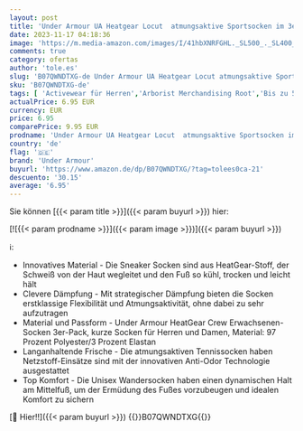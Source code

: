 ```yaml
---
layout: post
title: 'Under Armour UA Heatgear Locut  atmungsaktive Sportsocken im 3er-Pack  Laufsocken mit dynamischem Halt und Flexibilität Unisex  Black / Black / Steel   M'
date: 2023-11-17 04:18:36
image: 'https://m.media-amazon.com/images/I/41hbXNRFGHL._SL500_._SL400_.jpg'
comments: true
category: ofertas
author: 'tole.es'
slug: 'B07QWNDTXG-de Under Armour UA Heatgear Locut atmungsaktive Sportsocken...'
sku: 'B07QWNDTXG-de'
tags: [ 'Activewear für Herren','Arborist Merchandising Root','Bis zu 55% reduziert: Under Armour','Fashion','Herrenbekleidung','Herrenmode','Self Service','Special Features Stores','Sport & Freizeit','Sports-Promotions','Sportsocken für Herren','UA Superbowl test browse','Under Armour SS-23','ef3a019d-6628-41d5-b303-291126686917_0','ef3a019d-6628-41d5-b303-291126686917_4901','ef3a019d-6628-41d5-b303-291126686917_5701','ef3a019d-6628-41d5-b303-291126686917_7401','ef3a019d-6628-41d5-b303-291126686917_7801','under armour','🇩🇪', ]
actualPrice: 6.95 EUR
currency: EUR
price: 6.95
comparePrice: 9.95 EUR
prodname: 'Under Armour UA Heatgear Locut  atmungsaktive Sportsocken im 3er-Pack  Laufsocken mit dynamischem Halt und Flexibilität Unisex  Black / Black / Steel   M'
country: 'de'
flag: '🇩🇪'
brand: 'Under Armour'
buyurl: 'https://www.amazon.de/dp/B07QWNDTXG/?tag=tolees0ca-21'
descuento: '30.15'
average: '6.95'
---
```


Sie können [{{< param title >}}]({{< param buyurl >}}) hier:

[![{{< param prodname >}}]({{< param image >}})]({{< param buyurl >}})

ℹ️:

- Innovatives Material - Die Sneaker Socken sind aus HeatGear-Stoff, der Schweiß von der Haut wegleitet und den Fuß so kühl, trocken und leicht hält
- Clevere Dämpfung - Mit strategischer Dämpfung bieten die Socken erstklassige Flexibilität und Atmungsaktivität, ohne dabei zu sehr aufzutragen
- Material und Passform - Under Armour HeatGear Crew Erwachsenen-Socken 3er-Pack, kurze Socken für Herren und Damen, Material: 97 Prozent Polyester/3 Prozent Elastan
- Langanhaltende Frische - Die atmungsaktiven Tennissocken haben Netzstoff-Einsätze sind mit der innovativen Anti-Odor Technologie ausgestattet
- Top Komfort - Die Unisex Wandersocken haben einen dynamischen Halt am Mittelfuß, um der Ermüdung des Fußes vorzubeugen und idealen Komfort zu sichern

[🛒 Hier!!]({{< param buyurl >}})
{{<world>}}B07QWNDTXG{{</world>}}
